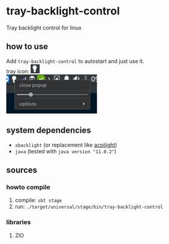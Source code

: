 # tray-backlight-control

Tray backlight control for linux

## how to use

Add `tray-backlight-control` to autostart and just use it.\
tray icon: ![alt text](https://raw.githubusercontent.com/oen9/tray-backlight-control/master/src/main/resources/bulb14.png "tray icon")\
![alt text](https://raw.githubusercontent.com/oen9/tray-backlight-control/master/img/popup.png "popup")

## system dependencies

- `xbacklight` (or replacement like [acpilight](https://gitlab.com/wavexx/acpilight/ "acpilight"))
- `java` (tested with `java version "11.0.2"`)

## sources

### howto compile

1. compile: `sbt stage`
1. run: `./target/universal/stage/bin/tray-backlight-control`

### libraries

1. ZIO
